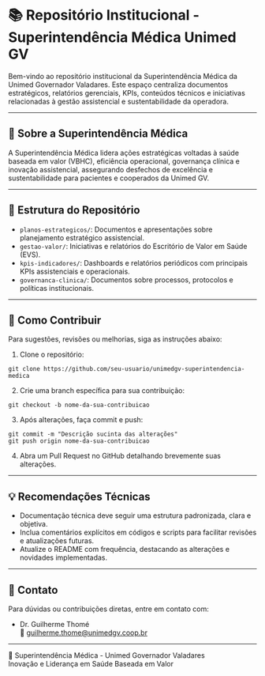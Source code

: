 # 📚 Repositório Institucional - Superintendência Médica Unimed GV

Bem-vindo ao repositório institucional da Superintendência Médica da Unimed Governador Valadares. Este espaço centraliza documentos estratégicos, relatórios gerenciais, KPIs, conteúdos técnicos e iniciativas relacionadas à gestão assistencial e sustentabilidade da operadora.

---

## 🏥 Sobre a Superintendência Médica

A Superintendência Médica lidera ações estratégicas voltadas à saúde baseada em valor (VBHC), eficiência operacional, governança clínica e inovação assistencial, assegurando desfechos de excelência e sustentabilidade para pacientes e cooperados da Unimed GV.

---

## 📂 Estrutura do Repositório

- `planos-estrategicos/`: Documentos e apresentações sobre planejamento estratégico assistencial.
- `gestao-valor/`: Iniciativas e relatórios do Escritório de Valor em Saúde (EVS).
- `kpis-indicadores/`: Dashboards e relatórios periódicos com principais KPIs assistenciais e operacionais.
- `governanca-clinica/`: Documentos sobre processos, protocolos e políticas institucionais.

---

## 🚀 Como Contribuir

Para sugestões, revisões ou melhorias, siga as instruções abaixo:

1. Clone o repositório:
```
git clone https://github.com/seu-usuario/unimedgv-superintendencia-medica
```

2. Crie uma branch específica para sua contribuição:
```
git checkout -b nome-da-sua-contribuicao
```

3. Após alterações, faça commit e push:
```
git commit -m "Descrição sucinta das alterações"
git push origin nome-da-sua-contribuicao
```

4. Abra um Pull Request no GitHub detalhando brevemente suas alterações.

---

## 💡 Recomendações Técnicas

- Documentação técnica deve seguir uma estrutura padronizada, clara e objetiva.
- Inclua comentários explícitos em códigos e scripts para facilitar revisões e atualizações futuras.
- Atualize o README com frequência, destacando as alterações e novidades implementadas.

---

## 📩 Contato

Para dúvidas ou contribuições diretas, entre em contato com:

- Dr. Guilherme Thomé  
  📧 [guilherme.thome@unimedgv.coop.br](mailto:guilherme.thome@unimedgv.coop.br)

---

🔖 Superintendência Médica - Unimed Governador Valadares  
Inovação e Liderança em Saúde Baseada em Valor
